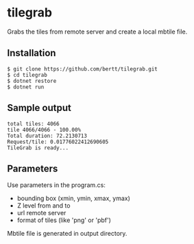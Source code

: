 # tilegrab

Grabs the tiles from remote server and create a local mbtile file.

## Installation

```
$ git clone https://github.com/bertt/tilegrab.git
$ cd tilegrab
$ dotnet restore
$ dotnet run
````

## Sample output

```
total tiles: 4066
tile 4066/4066 - 100.00%
Total duration: 72.2130713
Request/tile: 0.01776022412690605
TileGrab is ready...
```

## Parameters 

Use parameters in the program.cs:

- bounding box (xmin, ymin, xmax, ymax)
- Z level from and to
- url remote server
- format of tiles (like 'png' or 'pbf')

Mbtile file is generated in output directory. 
